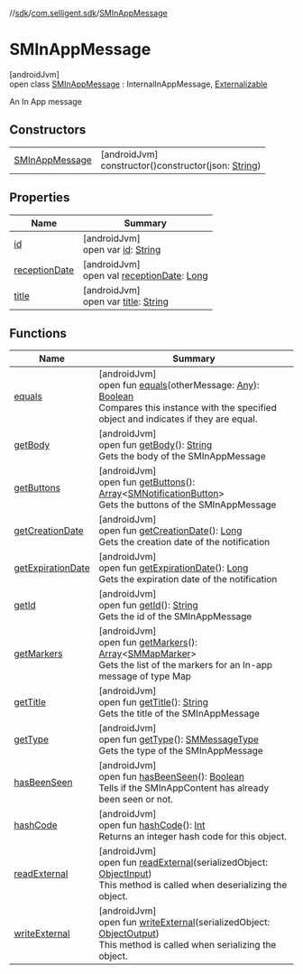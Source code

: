 //[sdk](../../../index.md)/[com.selligent.sdk](../index.md)/[SMInAppMessage](index.md)

# SMInAppMessage

[androidJvm]\
open class [SMInAppMessage](index.md) : InternalInAppMessage, [Externalizable](https://developer.android.com/reference/kotlin/java/io/Externalizable.html)

An In App message

## Constructors

| | |
|---|---|
| [SMInAppMessage](-s-m-in-app-message.md) | [androidJvm]<br>constructor()constructor(json: [String](https://developer.android.com/reference/kotlin/java/lang/String.html)) |

## Properties

| Name | Summary |
|---|---|
| [id](id.md) | [androidJvm]<br>open var [id](id.md): [String](https://developer.android.com/reference/kotlin/java/lang/String.html) |
| [receptionDate](../-s-m-notification-message/index.md#-931209582%2FProperties%2F462465411) | [androidJvm]<br>open val [receptionDate](../-s-m-notification-message/index.md#-931209582%2FProperties%2F462465411): [Long](https://kotlinlang.org/api/latest/jvm/stdlib/kotlin/-long/index.html) |
| [title](title.md) | [androidJvm]<br>open var [title](title.md): [String](https://developer.android.com/reference/kotlin/java/lang/String.html) |

## Functions

| Name | Summary |
|---|---|
| [equals](equals.md) | [androidJvm]<br>open fun [equals](equals.md)(otherMessage: [Any](https://kotlinlang.org/api/latest/jvm/stdlib/kotlin/-any/index.html)): [Boolean](https://kotlinlang.org/api/latest/jvm/stdlib/kotlin/-boolean/index.html)<br>Compares this instance with the specified object and indicates if they are equal. |
| [getBody](get-body.md) | [androidJvm]<br>open fun [getBody](get-body.md)(): [String](https://developer.android.com/reference/kotlin/java/lang/String.html)<br>Gets the body of the SMInAppMessage |
| [getButtons](get-buttons.md) | [androidJvm]<br>open fun [getButtons](get-buttons.md)(): [Array](https://kotlinlang.org/api/latest/jvm/stdlib/kotlin/-array/index.html)&lt;[SMNotificationButton](../-s-m-notification-button/index.md)&gt;<br>Gets the buttons of the SMInAppMessage |
| [getCreationDate](../-s-m-notification-message/index.md#1504688716%2FFunctions%2F462465411) | [androidJvm]<br>open fun [getCreationDate](../-s-m-notification-message/index.md#1504688716%2FFunctions%2F462465411)(): [Long](https://kotlinlang.org/api/latest/jvm/stdlib/kotlin/-long/index.html)<br>Gets the creation date of the notification |
| [getExpirationDate](../-s-m-notification-message/index.md#-355182212%2FFunctions%2F462465411) | [androidJvm]<br>open fun [getExpirationDate](../-s-m-notification-message/index.md#-355182212%2FFunctions%2F462465411)(): [Long](https://kotlinlang.org/api/latest/jvm/stdlib/kotlin/-long/index.html)<br>Gets the expiration date of the notification |
| [getId](get-id.md) | [androidJvm]<br>open fun [getId](get-id.md)(): [String](https://developer.android.com/reference/kotlin/java/lang/String.html)<br>Gets the id of the SMInAppMessage |
| [getMarkers](get-markers.md) | [androidJvm]<br>open fun [getMarkers](get-markers.md)(): [Array](https://kotlinlang.org/api/latest/jvm/stdlib/kotlin/-array/index.html)&lt;[SMMapMarker](../-s-m-map-marker/index.md)&gt;<br>Gets the list of the markers for an In-app message of type Map |
| [getTitle](get-title.md) | [androidJvm]<br>open fun [getTitle](get-title.md)(): [String](https://developer.android.com/reference/kotlin/java/lang/String.html)<br>Gets the title of the SMInAppMessage |
| [getType](get-type.md) | [androidJvm]<br>open fun [getType](get-type.md)(): [SMMessageType](../-s-m-message-type/index.md)<br>Gets the type of the SMInAppMessage |
| [hasBeenSeen](has-been-seen.md) | [androidJvm]<br>open fun [hasBeenSeen](has-been-seen.md)(): [Boolean](https://kotlinlang.org/api/latest/jvm/stdlib/kotlin/-boolean/index.html)<br>Tells if the SMInAppContent has already been seen or not. |
| [hashCode](hash-code.md) | [androidJvm]<br>open fun [hashCode](hash-code.md)(): [Int](https://kotlinlang.org/api/latest/jvm/stdlib/kotlin/-int/index.html)<br>Returns an integer hash code for this object. |
| [readExternal](read-external.md) | [androidJvm]<br>open fun [readExternal](read-external.md)(serializedObject: [ObjectInput](https://developer.android.com/reference/kotlin/java/io/ObjectInput.html))<br>This method is called when deserializing the object. |
| [writeExternal](write-external.md) | [androidJvm]<br>open fun [writeExternal](write-external.md)(serializedObject: [ObjectOutput](https://developer.android.com/reference/kotlin/java/io/ObjectOutput.html))<br>This method is called when serializing the object. |
